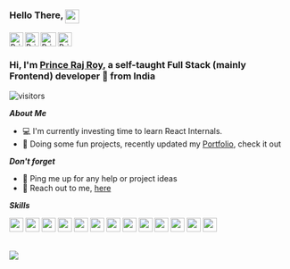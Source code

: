 ### Hello There, <img src="https://media.giphy.com/media/68eJ8puipVLpfJ8eUH/giphy.gif" height="25px" style="vertical-align:top;">

<a href="https://www.linkedin.com/in/prince-raj-roy">
    <img src="https://i.imgur.com/zGnYi9r.png" align="left" width="25px" alt="Prince's LinkedIn">
</a>
<a href="https://www.instagram.com/princerajroy">
    <img src="https://i.imgur.com/zPFgizZ.png" align="left" width="25px" alt="Prince's Instagram">
</a>
<a href="mailto:princerajroy313@gmail.com">
    <img src="https://i.imgur.com/BZgdDKE.png?1" align="left" width="28px" height="25px" alt="Prince's Gmail">
</a>
<a href="https://www.facebook.com/princeraj.roy">
    <img src="https://i.imgur.com/cigcVrF.png?1" width="25px" height="25px" alt="Prince's Facebook">
</a>


### Hi, I'm [Prince Raj Roy](https://princerajroy.site/), a self-taught Full Stack (mainly Frontend) developer 🚀 from India

![visitors](https://visitor-badge.glitch.me/badge?page_id=princerajroy.princerajroy)

***About Me***

- 💻 I'm currently investing time to learn React Internals.
- 👀 Doing some fun projects, recently updated my [Portfolio](https://princerajroy.site/), check it out

***Don't forget***
- 💬 Ping me up for any help or project ideas
- 💌 Reach out to me, [here](mailto:princerajroy313@gmail.com)

***Skills***

<code><img src="https://i.imgur.com/17zQsgl.png" height="25px"/></code>
<code><img src="https://i.imgur.com/lktcIaH.png" height="25px"/></code>
<code><img src="https://i.imgur.com/RCfOtqH.png" height="25px"/></code>
<code><img src="https://i.imgur.com/iRz1WZb.png?1" height="25px"/></code>
<code><img src="https://i.imgur.com/mHQmLFS.png" height="25px"/></code>
<code><img src="https://i.imgur.com/BhBvkMX.png" height="25px"/></code>
<code><img src="https://i.imgur.com/pl5UlTO.png" height="25px"/></code>
<code><img src="https://i.imgur.com/SxPZBR3.png" height="25px"/></code>
<code><img src="https://i.imgur.com/gufMgXF.png" height="25px"/></code>
<code><img src="https://i.imgur.com/7rckF5y.png" height="25px"/></code>
<code><img src="https://i.imgur.com/fyZ3m4E.png" height="25px"/></code>
<code><img src="https://i.imgur.com/W8uybny.png" height="25px"/></code>
<code><img src="https://i.imgur.com/uO29RS1.jpg" height="25px"/></code>

<br />

<img src="https://github-readme-stats.vercel.app/api?username=princerajroy&show_icons=true&theme=great-gatsby" />
